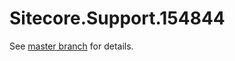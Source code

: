 # Sitecore.Support.154844

See [master branch](https://github.com/sitecoresupport/Sitecore.Support.154844) for details.